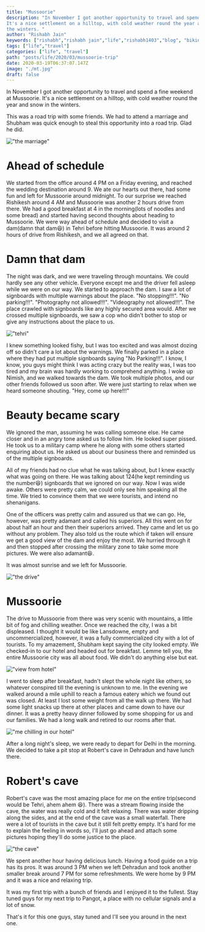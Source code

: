```yaml
---
title: "Mussoorie"
description: "In November I got another opportunity to travel and spend a fine weekend at Mussoorie.
It's a nice settlement on a hilltop, with cold weather round the year and snow in
the winters. "
author: "Rishabh Jain"
keywords: ["rishabh","rishabh jain","life","rishabh1403","blog", "biking", "Mussoorie trip", "solo trip"]
tags: ["life","travel"]
categories: ["life", "travel"]
path: "posts/life/2020/03/mussoorie-trip"
date: 2020-03-19T06:37:07.147Z
image: "./mt.jpg"
draft: false
---
```

In November I got another opportunity to travel and spend a fine weekend at Mussoorie.
It's a nice settlement on a hilltop, with cold weather round the year and snow in
the winters. 
<!--more-->
This was a road trip with some friends. We had to attend a marriage
and Shubham was quick enough to steal this opportunity into a road trip. Glad he
did. 

!["the marriage"](./mairrage.jpg "the marriage")

# Ahead of schedule

We started from the office around 4 PM on a Friday evening, and reached the wedding
destination around 9. We ate our hearts out there, had some fun and left for Mussoorie
around midnight. To our surprise we reached Rishikesh around 4 AM and Mussoorie was another
2 hours drive from there. We had a good breakfast at 4 in the morning(lots of
noodles and some bread) and started having second thoughts about heading to
Mussoorie. We were way ahead of schedule and decided to visit a dam(damn that dam:laughing:) in
Tehri before hitting Mussoorie. It was around 2 hours of drive from Rishikesh, and we
all agreed on that.

# Damn that dam

The night was dark, and we were traveling through mountains. We could hardly
see any other vehicle. Everyone except me and the driver fell asleep while we
were on our way. We started to approach the dam. I saw a lot of signboards
with multiple warnings about the place. "No stopping!!!". "No parking!!!".
"Photography not allowed!!!". "Videography not allowed!!!". The place crawled
with signboards like any highly secured area would. After we crossed multiple
signboards, we saw a cop who didn't bother to stop or give any instructions
about the place to us.

!["tehri"](./tehri.jpg "tehri")

I knew something looked fishy, but I was too excited and was almost dozing off so
 didn't care a lot about the warnings. We finally parked in a place where they had
put multiple signboards saying "No Parking!!!". I know, I know, you guys might
think I was acting crazy but the reality was, I was too tired and my brain was
hardly working to comprehend anything. I woke up Nimish, and we walked towards
the dam. We took multiple photos, and our other friends followed us soon after.
We were just starting to relax when we heard someone shouting. "Hey, come up
here!!!"

# Beauty became scary

We ignored the man, assuming he was calling someone else. He came closer and in
an angry tone asked us to follow him. He looked super pissed. He took us to a
military camp where he along with some others started enquiring about us. He
asked us about our business there and reminded us of the multiple signboards.


All of my friends had no clue what he was talking about, but I knew exactly what
was going on there. He was talking about 124(he kept reminding us the number:laughing:)
signboards that we ignored on our way. Now I was wide awake. Others were
pretty calm, we could only see him speaking all the time. We tried to convince
them that we were tourists, and intend no shenanigans. 

One of the officers was
pretty calm and assured us that we can go. He, however, was pretty adamant and
called his superiors. All this went on for about half an hour and then their
superiors arrived. They came and let us go without any problem. They also told
us the route which if taken will ensure we get a good view of the dam and enjoy
the most. We hurried through it and then stopped after crossing the military
zone to take some more pictures. We were also adamant:laughing:.

It was almost sunrise and we left for Mussoorie. 

!["the drive"](./drive.jpg "the drive")


# Mussoorie

The drive to Mussoorie from there was very scenic with mountains, a little bit of fog and
chilling weather. Once we reached the city, I was a bit displeased. I thought it
would be like Lansdowne, empty and uncommercialized, however, it was a fully
commercialized city with a lot of tourists. To my amazement, Shubham kept
saying the city looked empty. We checked-in to our hotel and headed out for
breakfast. Lemme tell you, the entire Mussoorie city was all about food. We didn't do
anything else but eat.

!["view from hotel"](./hotel.jpg "view from hotel")


I went to sleep after breakfast, hadn't slept the whole night like others, so
whatever conspired till the evening is unknown to me. In the evening we walked
around a mile uphill to reach a famous eatery which we found out was closed. At
least I lost some weight from all the walk up there. We had some light snacks up
there at other places and came down to have our dinner. It was a pretty heavy
dinner followed by some shopping for us and our families. We had a long walk and
retired to our rooms after that. 

!["me chilling in our hotel"](./chillin.jpg "me chilling in our hotel")

After a long night's sleep, we were ready to depart for Delhi in the morning. We
decided to take a pit stop at Robert's cave in Dehradun and have lunch there.

# Robert's cave

Robert's cave was the most amazing place for me on the entire trip(second would
be Tehri, ahem ahem :laughing:). There was a stream flowing inside the cave, the water was
really cold and it felt relaxing. There was water dripping along the sides, and
at the end of the cave was a small waterfall. There were a lot of tourists in
the cave but it still felt pretty empty. It's hard for me to explain the feeling
in words so, I'll just go ahead and attach some pictures hoping they'll do some
justice to the place. 

!["the cave"](./cave.jpg "the cave")


We spent another hour having delicious lunch. Having a
food guide on a trip has its pros. It was around 3 PM when we left Dehradun
and took another smaller break around 7 PM for some refreshments. We were home by
9 PM and it was a nice and relaxing trip.

It was my first trip with a bunch of friends and I enjoyed it to the fullest.
Stay tuned guys for my next trip to Pangot, a place with no cellular signals and
a lot of snow. 

That's it for this one guys, stay tuned and I'll see you around in the next one.
